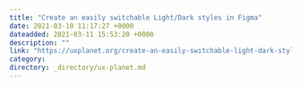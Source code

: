 ```yaml
---
title: "Create an easily switchable Light/Dark styles in Figma"
date: 2021-03-10 11:17:27 +0000
dateadded: 2021-03-11 15:53:20 +0000
description: ""
link: "https://uxplanet.org/create-an-easily-switchable-light-dark-styles-in-figma-ffee3cd542a7?source=rss----819cc2aaeee0---4"
category:
directory: _directory/ux-planet.md
---
```

